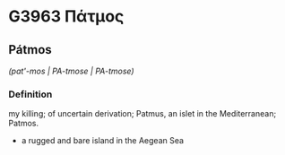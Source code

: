 # G3963 Πάτμος

## Pátmos

_(pat'-mos | PA-tmose | PA-tmose)_

### Definition

my killing; of uncertain derivation; Patmus, an islet in the Mediterranean; Patmos.

- a rugged and bare island in the Aegean Sea

